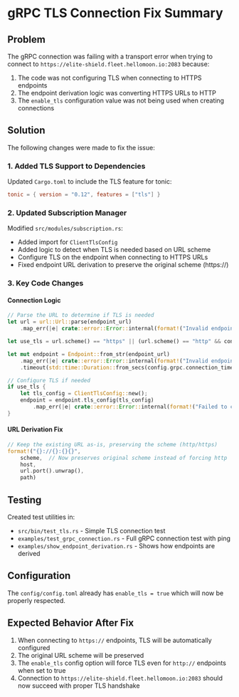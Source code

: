 # gRPC TLS Connection Fix Summary

## Problem
The gRPC connection was failing with a transport error when trying to connect to `https://elite-shield.fleet.hellomoon.io:2083` because:

1. The code was not configuring TLS when connecting to HTTPS endpoints
2. The endpoint derivation logic was converting HTTPS URLs to HTTP
3. The `enable_tls` configuration value was not being used when creating connections

## Solution
The following changes were made to fix the issue:

### 1. Added TLS Support to Dependencies
Updated `Cargo.toml` to include the TLS feature for tonic:
```toml
tonic = { version = "0.12", features = ["tls"] }
```

### 2. Updated Subscription Manager
Modified `src/modules/subscription.rs`:

- Added import for `ClientTlsConfig`
- Added logic to detect when TLS is needed based on URL scheme
- Configure TLS on the endpoint when connecting to HTTPS URLs
- Fixed endpoint URL derivation to preserve the original scheme (https://)

### 3. Key Code Changes

#### Connection Logic
```rust
// Parse the URL to determine if TLS is needed
let url = url::Url::parse(endpoint_url)
    .map_err(|e| crate::error::Error::internal(format!("Invalid endpoint URL: {}", e)))?;

let use_tls = url.scheme() == "https" || (url.scheme() == "http" && config.grpc.enable_tls);

let mut endpoint = Endpoint::from_str(endpoint_url)
    .map_err(|e| crate::error::Error::internal(format!("Invalid endpoint: {}", e)))?
    .timeout(std::time::Duration::from_secs(config.grpc.connection_timeout_secs));

// Configure TLS if needed
if use_tls {
    let tls_config = ClientTlsConfig::new();
    endpoint = endpoint.tls_config(tls_config)
        .map_err(|e| crate::error::Error::internal(format!("Failed to configure TLS: {}", e)))?;
}
```

#### URL Derivation Fix
```rust
// Keep the existing URL as-is, preserving the scheme (http/https)
format!("{}://{}:{}{}", 
    scheme,  // Now preserves original scheme instead of forcing http
    host, 
    url.port().unwrap(),
    path)
```

## Testing
Created test utilities in:
- `src/bin/test_tls.rs` - Simple TLS connection test
- `examples/test_grpc_connection.rs` - Full gRPC connection test with ping
- `examples/show_endpoint_derivation.rs` - Shows how endpoints are derived

## Configuration
The `config/config.toml` already has `enable_tls = true` which will now be properly respected.

## Expected Behavior After Fix
1. When connecting to `https://` endpoints, TLS will be automatically configured
2. The original URL scheme will be preserved
3. The `enable_tls` config option will force TLS even for `http://` endpoints when set to true
4. Connection to `https://elite-shield.fleet.hellomoon.io:2083` should now succeed with proper TLS handshake